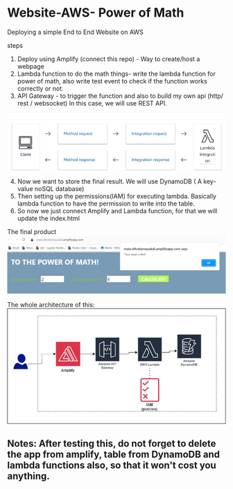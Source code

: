 # Website-AWS- Power of Math
Deploying a simple End to End Website on AWS

steps

1. Deploy using Amplify (connect this repo) - Way to create/host a webpage
2. Lambda function to do the math things- write the lambda function for power of math, also write test event to check if the function works correctly or not.
3. API Gateway - to trigger the function and also to build my own api (http/ rest / websocket) In this case, we will use REST API.

![Alt text](image-1.png)

4. Now we want to store the final result. We will use DynamoDB ( A key-value noSQL database) 
5. Then setting up the permissions(IAM) for executing lambda. Basically lambda function to have the permission to write into the table.
6. So now we just connect Amplify and Lambda function, for that we will update the index.html

The final product
![Alt text](image-2.png)


The whole architecture of this:
![Alt text](first.jpg)


## Notes: After testing this, do not forget to delete the app from amplify, table from DynamoDB and lambda functions also, so that it won't cost you anything.
